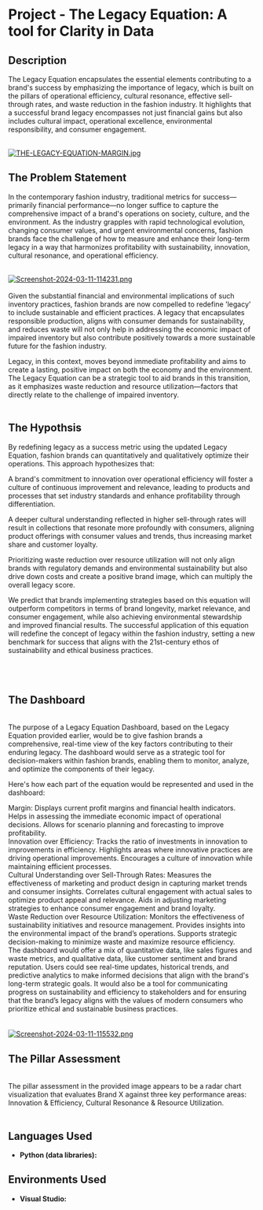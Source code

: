 
<h1>Project - The Legacy Equation: A tool for Clarity in Data </h1>

<h2>Description</h2>
The Legacy Equation encapsulates the essential elements contributing to a brand's success by emphasizing the importance of legacy, which is built on the pillars of operational efficiency, cultural resonance, effective sell-through rates, and waste reduction in the fashion industry. It highlights that a successful brand legacy encompasses not just financial gains but also includes cultural impact, operational excellence, environmental responsibility, and consumer engagement.
<br />
<br />

[![THE-LEGACY-EQUATION-MARGIN.jpg](https://i.postimg.cc/nrXS4Xd8/THE-LEGACY-EQUATION-MARGIN.jpg)](https://postimg.cc/0KqCxyRZ)

<h2> The Problem Statement</h2>
In the contemporary fashion industry, traditional metrics for success—primarily financial performance—no longer suffice to capture the comprehensive impact of a brand's operations on society, culture, and the environment. As the industry grapples with rapid technological evolution, changing consumer values, and urgent environmental concerns, fashion brands face the challenge of how to measure and enhance their long-term legacy in a way that harmonizes profitability with sustainability, innovation, cultural resonance, and operational efficiency.
<br />
<br />

[![Screenshot-2024-03-11-114231.png](https://i.postimg.cc/c4TD6ydy/Screenshot-2024-03-11-114231.png)](https://postimg.cc/mtz36nc8)
<br />
<br />
Given the substantial financial and environmental implications of such inventory practices, fashion brands are now compelled to redefine 'legacy' to include sustainable and efficient practices. A legacy that encapsulates responsible production, aligns with consumer demands for sustainability, and reduces waste will not only help in addressing the economic impact of impaired inventory but also contribute positively towards a more sustainable future for the fashion industry.

Legacy, in this context, moves beyond immediate profitability and aims to create a lasting, positive impact on both the economy and the environment. The Legacy Equation can be a strategic tool to aid brands in this transition, as it emphasizes waste reduction and resource utilization—factors that directly relate to the challenge of impaired inventory.
<br />
<br />
<h2> The Hypothsis</h2>
By redefining legacy as a success metric using the updated Legacy Equation, fashion brands can quantitatively and qualitatively optimize their operations. This approach hypothesizes that:

A brand's commitment to innovation over operational efficiency will foster a culture of continuous improvement and relevance, leading to products and processes that set industry standards and enhance profitability through differentiation.

A deeper cultural understanding reflected in higher sell-through rates will result in collections that resonate more profoundly with consumers, aligning product offerings with consumer values and trends, thus increasing market share and customer loyalty.

Prioritizing waste reduction over resource utilization will not only align brands with regulatory demands and environmental sustainability but also drive down costs and create a positive brand image, which can multiply the overall legacy score.

We predict that brands implementing strategies based on this equation will outperform competitors in terms of brand longevity, market relevance, and consumer engagement, while also achieving environmental stewardship and improved financial results. The successful application of this equation will redefine the concept of legacy within the fashion industry, setting a new benchmark for success that aligns with the 21st-century ethos of sustainability and ethical business practices.
<br />
<br />
<br />
<br />
<h2> The Dashboard</h2>
<br />
The purpose of a Legacy Equation Dashboard, based on the Legacy Equation provided earlier, would be to give fashion brands a comprehensive, real-time view of the key factors contributing to their enduring legacy. The dashboard would serve as a strategic tool for decision-makers within fashion brands, enabling them to monitor, analyze, and optimize the components of their legacy.

Here's how each part of the equation would be represented and used in the dashboard:

Margin:
Displays current profit margins and financial health indicators.
Helps in assessing the immediate economic impact of operational decisions.
Allows for scenario planning and forecasting to improve profitability.
<br />
Innovation over Efficiency:
Tracks the ratio of investments in innovation to improvements in efficiency.
Highlights areas where innovative practices are driving operational improvements.
Encourages a culture of innovation while maintaining efficient processes.
<br />
Cultural Understanding over Sell-Through Rates:
Measures the effectiveness of marketing and product design in capturing market trends and consumer insights.
Correlates cultural engagement with actual sales to optimize product appeal and relevance.
Aids in adjusting marketing strategies to enhance consumer engagement and brand loyalty.
<br />
Waste Reduction over Resource Utilization:
Monitors the effectiveness of sustainability initiatives and resource management.
Provides insights into the environmental impact of the brand’s operations.
Supports strategic decision-making to minimize waste and maximize resource efficiency.
<br />
The dashboard would offer a mix of quantitative data, like sales figures and waste metrics, and qualitative data, like customer sentiment and brand reputation. Users could see real-time updates, historical trends, and predictive analytics to make informed decisions that align with the brand's long-term strategic goals. It would also be a tool for communicating progress on sustainability and efficiency to stakeholders and for ensuring that the brand’s legacy aligns with the values of modern consumers who prioritize ethical and sustainable business practices.
<br />
<br />
<br />
[![Screenshot-2024-03-11-115532.png](https://i.postimg.cc/0j4h6TqC/Screenshot-2024-03-11-115532.png)](https://postimg.cc/rRSf3Ysd)
<br />
<h2> The Pillar Assessment</h2>
<br />
The pillar assessment in the provided image appears to be a radar chart visualization that evaluates Brand X against three key performance areas: Innovation & Efficiency, Cultural Resonance & Resource Utilization.
<br />
<br />

<h2>Languages Used</h2>

- <b>Python (data libraries):</b>
  

<h2>Environments Used</h2>

  - <b>Visual Studio:</b>



